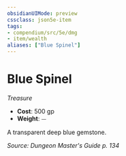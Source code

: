 ```yaml
---
obsidianUIMode: preview
cssclass: json5e-item
tags:
- compendium/src/5e/dmg
- item/wealth
aliases: ["Blue Spinel"]
---
```

# Blue Spinel
*Treasure*  

- **Cost**: 500 gp
- **Weight**: ⏤

A transparent deep blue gemstone.

*Source: Dungeon Master's Guide p. 134*